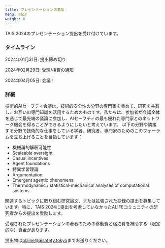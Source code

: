 ```yaml
---
title: プレゼンテーションの募集
menu: main
weight: 0
---
```


TAIS 2024のプレゼンテーション提出を受け付けています。

### タイムライン

2024年01月31日: 提出締め切り

2024年02月29日: 受理/拒否の通知

2024年04月05日: 会議！

### 詳細

技術的AIセーフティ会議は、技術的安全性の分野の専門家を集めて、研究を共有し、お互いの専門知識を活用するためのものです。私たちは、参加者が会議全体を通じて最先端の議論に参加し、AIセーフティの最も優れた専門家とのネットワーク機会を得ることができるようにしたいと考えています。
以下の分野や隣接する分野で技術的な仕事をしている学者、研究者、専門家のためのこのフォーラムを立ち上げることを目指しています：

* 機械論的解釈可能性
* Scaleable oversight
* Casual incentives
* Agent foundations
* 特異学習理論
* Argumentation
* Emergent agentic phenomena
* Thermodynamic / statistical-mechanical analyses of computational systems

関連するトピックに取り組む研究論文、または拡張された抄録の提出を募集しています。特に、TAIS 2024に提出を考慮していなかったALIFEコミュニティの研究者からの提出を奨励します。

受理されたプレゼンテーションの著者のための移動費と宿泊費を補助する（限定的な）資金があります。

提出物は[blaine@aisafety.tokyo](mailto:someone@aisafety.tokyo)までお送りください。
